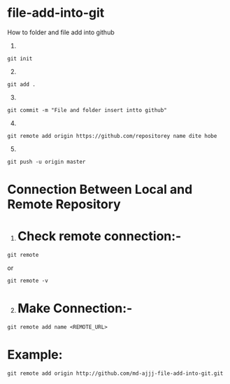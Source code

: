 # file-add-into-git
How to folder and file add into github

1.

```
git init
```  
2.
```
git add .
```  
3.
```
git commit -m "File and folder insert intto github"
```  
4.
```
git remote add origin https://github.com/repositorey name dite hobe
```  
5.
```
git push -u origin master
```  

# Connection Between Local and Remote Repository   
1. # Check remote connection:-  
```
git remote
```  
or  
```
git remote -v
```  
2. # Make Connection:-  
```
git remote add name <REMOTE_URL>
```  
# Example:  
```
git remote add origin http://github.com/md-ajjj-file-add-into-git.git
```  

